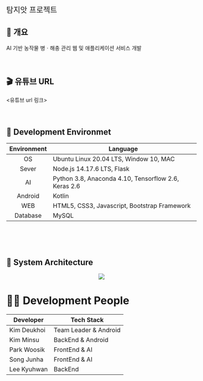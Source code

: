 <p style="font-size:20px">탐지앗 프로젝트</p>

## :seedling: 개요
AI 기반 농작물 병ㆍ해충 관리 웹 및 애플리케이션 서비스 개발<br><br><br>

## :clapper: 유튜브 URL
<유튜브 url 링크><br><br><br>

## :deciduous_tree: Development Environmet
|<center>Environment</center>|<center>Language</center>|
|--------------|------------|
|<center>OS</center>|Ubuntu Linux 20.04 LTS, Window 10, MAC|
|<center>Sever</center>|Node.js 14.17.6 LTS, Flask|
|<center>AI</center>|Python 3.8, Anaconda 4.10, Tensorflow 2.6, Keras 2.6|
|<center>Android</center>|Kotlin|
|<center>WEB</center>|HTML5, CSS3, Javascript, Bootstrap Framework|
|<center>Database</center>|MySQL|

<br><br><br>

## :wrench: System Architecture
<p align="center">
<img src="https://user-images.githubusercontent.com/60692339/132666734-c37a09b4-1183-45dc-91ec-1e97e2448b8b.PNG">

</p>

# 👨‍🦱 Development People
|Developer|Tech Stack|
|------|---|
|Kim Deukhoi|Team Leader & Android
|Kim Minsu|BackEnd & Android
|Park Woosik|FrontEnd & AI
|Song Junha| FrontEnd & AI
|Lee Kyuhwan|BackEnd 
